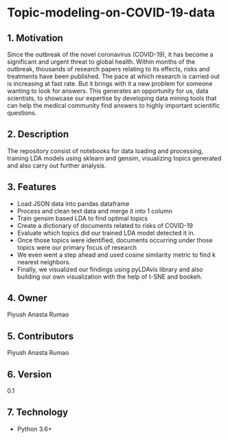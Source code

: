 # Topic-modeling-on-COVID-19-data

## 1. Motivation
Since the outbreak of the novel coronavirus (COVID-19), it has become a significant and urgent threat to global health. Within months of the outbreak, thousands of research papers relating to its effects, risks and treatments have been published. The pace at which research is carried out is increasing at fast rate. But it brings with it a new problem for someone wanting to look for answers. This generates an opportunity for us, data scientists, to showcase our expertise by developing data mining tools that can help the medical community find answers to highly important scientific questions.

## 2. Description
The repository consist of notebooks for data loading and processing, training LDA models using sklearn and gensim, visualizing topics generated and also carry out further analysis.

## 3. Features

- Load JSON data into pandas dataframe
- Process and clean text data and merge it into 1 column
- Train gensim based LDA to find optimal topics
- Create a dictionary of documents related to risks of COVID-19 
- Evaluate which topics did our trained LDA model detected it in. 
- Once those topics were identified, documents occurring under those topics were our primary focus of research
- We even went a step ahead and used cosine similarity metric to find k nearest neighbors. 
- Finally, we visualized our findings using pyLDAvis library and also building our own visualization with the help of t-SNE and bookeh.

## 4. Owner

Piyush Anasta Rumao

## 5. Contributors

Piyush Anasta Rumao

## 6. Version

0.1

## 7. Technology
- Python 3.6+

